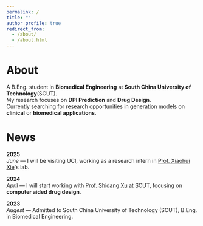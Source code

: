 ```yaml
---
permalink: /
title: ""
author_profile: true
redirect_from: 
  - /about/
  - /about.html
---
```


About
======
A B.Eng. student in **Biomedical Engineering** at **South China University of Technology**(SCUT).  
My research focuses on **DPI Prediction** and **Drug Design**.  
Currently searching for research opportunities in generation models on **clinical** or **biomedical applications**.
 
News
======
**2025**  
*June* — I will be visiting UCI, working as a research intern in [Prof. Xiaohui Xie](https://ics.uci.edu/~xhx/)'s lab.

**2024**  
*April* — I will start working with [Prof. Shidang Xu](https://xushidanggroup.netlify.app/) at SCUT, focusing on **computer aided drug design**.

**2023**  
*Augest* — Admitted to South China University of Technology (SCUT), B.Eng. in Biomedical Engineering.


